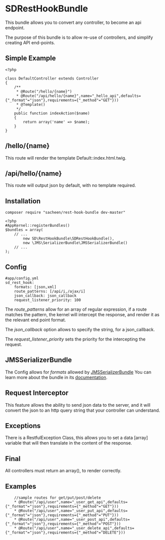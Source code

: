 SDRestHookBundle
================

This bundle allows you to convert any controller, to become an api endpoint.

The purpose of this bundle is to allow re-use of controllers, and simplify creating API end-points.

Simple Example
--------------

    <?php

    class DefaultController extends Controller
    {
        /**
         * @Route("/hello/{name}")
         * @Route("/api/hello/{name}",name="_hello_api",defaults={"_format"="json"},requirements={"_method"="GET"}))
         * @Template()
         */
        public function indexAction($name)
        {
            return array('name' => $name);
        }
    }


/hello/{name}
--------------

This route will render the template Default::index.html.twig.

/api/hello/{name}
-----------------

This route will output json by default, with no template required.

Installation
------------

    composer require "sacheen/rest-hook-bundle dev-master"

    <?php
    #AppKernel::registerBundles()
    $bundles = array(
        // ...
            new SD\RestHookBundle\SDRestHookBundle(),
            new \JMS\SerializerBundle\JMSSerializerBundle()
        // ...
    );

Config
------

    #app/config.yml
    sd_rest_hook:
        formats: [json,xml]
        route_patterns: [/api/i,/ajax/i]
        json_callback: json_callback
        request_listener_priority: 100

The *route_patterns* allow for an array of regular expression, if a route matches the pattern, the kernel will intercept the response, and render it as the relevant end point format.

The *json_callback* option allows to specify the string, for a json_callback.

The *request_listener_priority* sets the priority for the intercepting the request.

JMSSerializerBundle
-------------------

The Config allows for *formats* allowed by [JMSSerializerBundle](https://github.com/schmittjoh/JMSSerializerBundle)
You can learn more about the bundle in its [documentation](http://jmsyst.com/bundles/JMSSerializerBundle).


Request Interceptor
-------------------

This feature allows the ability to send json data to the server, and it will convert the json to an http query string that your controller can understand.

Exceptions
----------

There is a RestfulException Class, this allows you to set a data [array] variable that will then translate in the content of the response.

Final
-----

All controllers must return an array(), to render correctly.

Examples
--------

        //sample routes for get/put/post/delete
        * @Route("/api/user",name="_user_get_api",defaults={"_format"="json"},requirements={"_method"="GET"}))
        * @Route("/api/user",name="_user_put_api",defaults={"_format"="json"},requirements={"_method"="PUT"}))
        * @Route("/api/user",name="_user_post_api",defaults={"_format"="json"},requirements={"_method"="POST"}))
        * @Route("/api/user",name="_user_delete_api",defaults={"_format"="json"},requirements={"_method"="DELETE"}))
